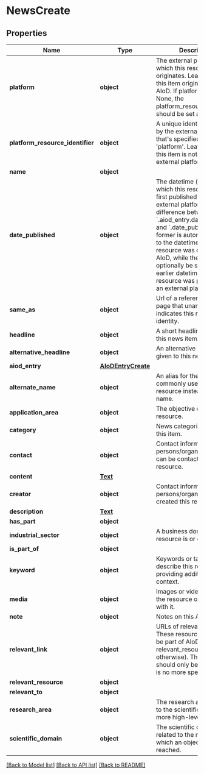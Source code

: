 # NewsCreate

## Properties
Name | Type | Description | Notes
------------ | ------------- | ------------- | -------------
**platform** | **object** | The external platform from which this resource originates. Leave empty if this item originates from AIoD. If platform is not None, the platform_resource_identifier should be set as well. | [optional] 
**platform_resource_identifier** | **object** | A unique identifier issued by the external platform that&#x27;s specified in &#x27;platform&#x27;. Leave empty if this item is not part of an external platform. | [optional] 
**name** | **object** |  | 
**date_published** | **object** | The datetime (utc) on which this resource was first published on an external platform. Note the difference between &#x60;.aiod_entry.date_created&#x60; and &#x60;.date_published&#x60;: the former is automatically set to the datetime the resource was created on AIoD, while the latter can optionally be set to an earlier datetime that the resource was published on an external platform. | [optional] 
**same_as** | **object** | Url of a reference Web page that unambiguously indicates this resource&#x27;s identity. | [optional] 
**headline** | **object** | A short headline given to this news item. | [optional] 
**alternative_headline** | **object** | An alternative headline given to this news item. | [optional] 
**aiod_entry** | [**AIoDEntryCreate**](AIoDEntryCreate.md) |  | [optional] 
**alternate_name** | **object** | An alias for the item, commonly used for the resource instead of the name. | [optional] 
**application_area** | **object** | The objective of this AI resource. | [optional] 
**category** | **object** | News categories related to this item. | [optional] 
**contact** | **object** | Contact information of persons/organisations that can be contacted about this resource. | [optional] 
**content** | [**Text**](Text.md) |  | [optional] 
**creator** | **object** | Contact information of persons/organisations that created this resource. | [optional] 
**description** | [**Text**](Text.md) |  | [optional] 
**has_part** | **object** |  | [optional] 
**industrial_sector** | **object** | A business domain where a resource is or can be used. | [optional] 
**is_part_of** | **object** |  | [optional] 
**keyword** | **object** | Keywords or tags used to describe this resource, providing additional context. | [optional] 
**media** | **object** | Images or videos depicting the resource or associated with it.  | [optional] 
**note** | **object** | Notes on this AI resource. | [optional] 
**relevant_link** | **object** | URLs of relevant resources. These resources should not be part of AIoD (use relevant_resource otherwise). This field should only be used if there is no more specific field. | [optional] 
**relevant_resource** | **object** |  | [optional] 
**relevant_to** | **object** |  | [optional] 
**research_area** | **object** | The research area is similar to the scientific_domain, but more high-level. | [optional] 
**scientific_domain** | **object** | The scientific domain is related to the methods with which an objective is reached. | [optional] 

[[Back to Model list]](../README.md#documentation-for-models) [[Back to API list]](../README.md#documentation-for-api-endpoints) [[Back to README]](../README.md)

